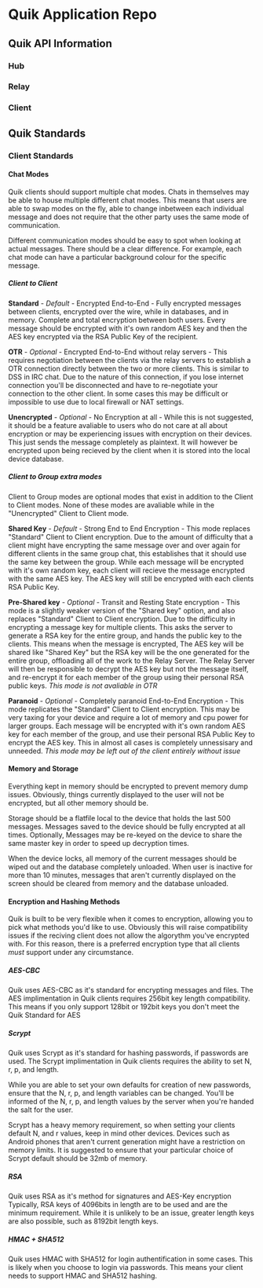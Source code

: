 # Quik Application Repo

## Quik API Information

### Hub


### Relay


### Client


## Quik Standards

### Client Standards

#### Chat Modes

Quik clients should support multiple chat modes. Chats in themselves may be able to house multiple different chat modes. This means that users are able to swap modes on the fly, able 
to change inbetween each individual message and does not require that the other party uses the same mode of communication. 

Different communication modes should be easy to spot when looking at actual messages. There should be a clear difference. 
    For example, each chat mode can have a particular background colour for the specific message. 

##### Client to Client

**Standard** - *Default* - Encrypted End-to-End - Fully encrypted messages between clients, encrypted over the wire, while in databases, and in memory. Complete and total encryption 
between both users. Every message should be encrypted with it's own random AES key and then the AES key encrypted via the RSA Public Key of the recipient. 

**OTR** - *Optional* - Encrypted End-to-End without relay servers - This requires negotiation between the clients via the relay servers to establish a OTR connection directly between 
the two or more clients. This is similar to DSS in IRC chat. Due to the nature of this connection, if you lose internet connection you'll be disconnected and have to re-negotiate your 
connection to the other client. In some cases this may be difficult or impossible to use due to local firewall or NAT settings. 

**Unencrypted** - *Optional* - No Encryption at all - While this is not suggested, it should be a feature avaliable to users who do not care at all about encryption or may be 
experiencing issues with encryption on their devices. This just sends the message completely as plaintext. It will however be encrypted upon being recieved by the client when it is 
stored into the local device database. 

##### Client to Group extra modes

Client to Group modes are optional modes that exist in addition to the Client to Client modes. 
None of these modes are avaliable while in the "Unencrypted" Client to Client mode.

**Shared Key** - *Default* - Strong End to End Encryption - This mode replaces "Standard" Client to Client encryption. Due to the amount of difficulty that a client might have 
encrypting the same message over and over again for different clients in the same group chat, this establishes that it should use the same key between the group. While each message 
will be encrypted with it's own random key, each client will recieve the message encrypted with the same AES key. The AES key will still be encrypted with each clients RSA Public Key.  

**Pre-Shared key** - *Optional* - Transit and Resting State encryption - This mode is a slightly weaker version of the "Shared key" option, and also replaces "Standard" Client to 
Client encryption. Due to the difficulty in encrypting a message key for multiple clients. This asks the server to generate a RSA key for the entire group, and hands the public key to 
the clients. This means when the message is encrypted, The AES key will be shared like "Shared Key" but the RSA key will be the one generated for the entire group, offloading all of 
the work to the Relay Server. The Relay Server will then be responsible to decrypt the AES key but not the message itself, and re-encrypt it for each member of the group using their 
personal RSA public keys. *This mode is not avaliable in OTR*

**Paranoid** - *Optional* - Completely paranoid End-to-End Encryption - This mode replicates the "Standard" Client to Client encryption. This may be very taxing for your device and 
require a lot of memory and cpu power for larger groups. Each message will be encrypted with it's own random AES key for each member of the group, and use their personal RSA Public Key 
to encrypt the AES key. This in almost all cases is completely unnessisary and unneeded. *This mode may be left out of the client entirely without issue* 

#### Memory and Storage

Everything kept in memory should be encrypted to prevent memory dump issues. 
Obviously, things currently displayed to the user will not be encrypted, but all other memory should be. 

Storage should be a flatfile local to the device that holds the last 500 messages. 
Messages saved to the device should be fully encrypted at all times. 
Optionally, Messages may be re-keyed on the device to share the same master key in order to speed up decryption times.

When the device locks, all memory of the current messages should be wiped out and the database completely unloaded. 
When user is inactive for more than 10 minutes, messages that aren't currently displayed on the screen should be cleared from memory and the database unloaded. 

#### Encryption and Hashing Methods

Quik is built to be very flexible when it comes to encryption, allowing you to pick what methods you'd like to use. 
Obviously this will raise compatibility issues if the reciving client does not allow the algorythm you've encrypted with. 
For this reason, there is a preferred encryption type that all clients *must* support under any circumstance. 

##### AES-CBC
    
Quik uses AES-CBC as it's standard for encrypting messages and files. 
The AES implimentation in Quik clients requires 256bit key length compatibility. 
This means if you only support 128bit or 192bit keys you don't meet the Quik Standard for AES

##### Scrypt 

Quik uses Scrypt as it's standard for hashing passwords, if passwords are used. 
The Scrypt implimentation in Quik clients requires the ability to set N, r, p, and length.

While you are able to set your own defaults for creation of new passwords, ensure that the N, r, p, and length variables can be changed.
You'll be informed of the N, r, p, and length values by the server when you're handed the salt for the user.

Scrypt has a heavy memory requirement, so when setting your clients default N, and r values, keep in mind other devices.
Devices such as Android phones that aren't current generation might have a restriction on memory limits.
It is suggested to ensure that your particular choice of Scrypt default should be 32mb of memory.

##### RSA 

Quik uses RSA as it's method for signatures and AES-Key encryption
Typically, RSA keys of 4096bits in length are to be used and are the minimum requirement. 
While it is unlikely to be an issue, greater length keys are also possible, such as 8192bit length keys. 

##### HMAC + SHA512

Quik uses HMAC with SHA512 for login authentification in some cases. This is likely when you choose to login via passwords. 
This means your client needs to support HMAC and SHA512 hashing. 


